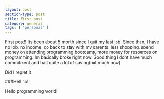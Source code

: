 ```yaml
---
layout: post
section-type: post
title: First post
category: general
tags: [ 'personal' ]
---
```


First post!!
Its been about 5 month since I quit my last job. Since then, I have no job, no income, go back to stay with my parents, less shopping, spend money on attending programming bootcamp, more money for resources on programming. Im basically broke right now. Good thing I dont have much commitment and had quite a lot of saving(not much now).

Did I regret it

###Hell no!!

Hello programming world!
